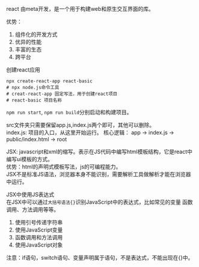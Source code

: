 react 由meta开发，是一个用于构建web和原生交互界面的库。  

优势：
1. 组件化的开发方式
2. 优异的性能
3. 丰富的生态
4. 跨平台

创建react应用
``` shell
npx create-react-app react-basic
# npx node.js命令工具
# creat-react-app 固定写法，用于创建react项目
# react-basic 项目名称
```

``npm run start``, ``npm run build``分别启动和构建项目。

src文件夹只需要保留app.js,index.js两个即可，其他可以删除。  
index.js: 项目的入口，从这里开始运行。
核心逻辑： app -> index.js -> public/index.html -> root


JSX: javascript和xml的缩写。表示在JS代码中编写html模板结构，它是react中编写ui模板的方式。  
优势：html的声明式模板写法，js的可编程能力。  
JSX不是标准JS语法，浏览器本身不能识别，需要解析工具做解析才能在浏览器中运行。  

JSX中使用JS表达式  
在JSX中可以通过``大括号语法{}``识别JavaScript中的表达式，比如常见的变量
函数调用、方法调用等等。  
1. 使用引号传递字符串
2. 使用JavaScript变量
3. 函数调用和方法调用
4. 使用JavaScript对象  

注意：if语句，switch语句、变量声明属于语句，不是表达式，不能出现在{}中。  




